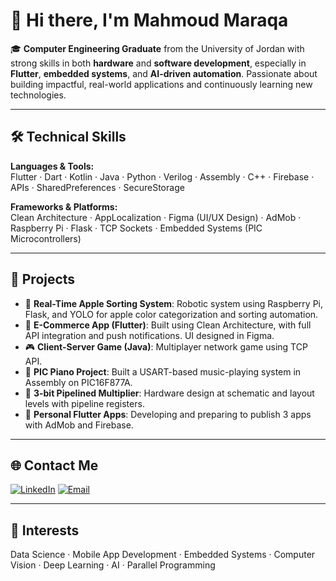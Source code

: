 # 👋 Hi there, I'm Mahmoud Maraqa

🎓 **Computer Engineering Graduate** from the University of Jordan with strong skills in both **hardware** and **software development**, especially in **Flutter**, **embedded systems**, and **AI-driven automation**. Passionate about building impactful, real-world applications and continuously learning new technologies.

---

## 🛠️ Technical Skills

**Languages & Tools:**  
Flutter · Dart · Kotlin · Java · Python · Verilog · Assembly · C++ · Firebase · APIs · SharedPreferences · SecureStorage

**Frameworks & Platforms:**  
Clean Architecture · AppLocalization · Figma (UI/UX Design) · AdMob · Raspberry Pi · Flask · TCP Sockets · Embedded Systems (PIC Microcontrollers)

---

## 🚀 Projects

- 🍎 **Real-Time Apple Sorting System**: Robotic system using Raspberry Pi, Flask, and YOLO for apple color categorization and sorting automation.
- 📱 **E-Commerce App (Flutter)**: Built using Clean Architecture, with full API integration and push notifications. UI designed in Figma.
- 🎮 **Client-Server Game (Java)**: Multiplayer network game using TCP API.
- 🎼 **PIC Piano Project**: Built a USART-based music-playing system in Assembly on PIC16F877A.
- 🧮 **3-bit Pipelined Multiplier**: Hardware design at schematic and layout levels with pipeline registers.
- 📱 **Personal Flutter Apps**: Developing and preparing to publish 3 apps with AdMob and Firebase.

---

## 🌐 Contact Me

[![LinkedIn](https://img.shields.io/badge/LinkedIn-blue?style=flat&logo=linkedin&logoColor=white)](https://linkedin.com/in/mahmoud-maraqa-915a54302)
[![Email](https://img.shields.io/badge/Email-red?style=flat&logo=gmail&logoColor=white)](mailto:mahmoudmaraqa02@gmail.com)

---

## 🧠 Interests

Data Science · Mobile App Development · Embedded Systems · Computer Vision · Deep Learning · AI · Parallel Programming
